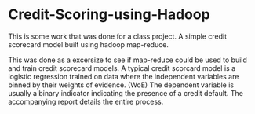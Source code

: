 # Credit-Scoring-using-Hadoop
This is some work that was done for a class project. A simple credit scorecard model built using hadoop map-reduce.

This was done as a excersize to see if map-reduce could be used to build and train credit scorecard models. 
A typical credit scorcard model is a logistic regression trained on data where the independent variables are binned by their weights of evidence. (WoE)
The dependent variable is usually a binary indicator indicating the presence of a credit default.
The accompanying report details the entire process.
